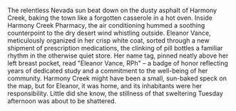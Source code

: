 The relentless Nevada sun beat down on the dusty asphalt of Harmony Creek, baking the town like a forgotten casserole in a hot oven. Inside Harmony Creek Pharmacy, the air conditioning hummed a soothing counterpoint to the dry desert wind whistling outside. Eleanor Vance, meticulously organized in her crisp white coat, sorted through a new shipment of prescription medications, the clinking of pill bottles a familiar rhythm in the otherwise quiet store. Her name tag, pinned neatly above her left breast pocket, read "Eleanor Vance, RPh" – a badge of honor reflecting years of dedicated study and a commitment to the well-being of her community.  Harmony Creek might have been a small, sun-baked speck on the map, but for Eleanor, it was home, and its inhabitants were her responsibility. Little did she know, the stillness of that sweltering Tuesday afternoon was about to be shattered.
